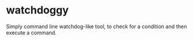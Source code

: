 # watchdoggy
Simply command line watchdog-like tool, to check for a condition and then execute a command.
